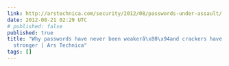 ```yaml
---
link: http://arstechnica.com/security/2012/08/passwords-under-assault/
date: 2012-08-21 02:29 UTC
# published: false
published: true
title: "Why passwords have never been weakerâ\x80\x94and crackers have never been
  stronger | Ars Technica"
tags: []
---
```



